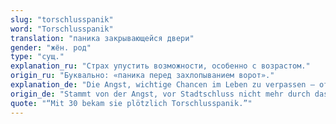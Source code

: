 ```yaml
---
slug: "torschlusspanik"
word: "Torschlusspanik"
translation: "паника закрывающейся двери"
gender: "жён. род"
type: "сущ."
explanation_ru: "Страх упустить возможности, особенно с возрастом."
origin_ru: "Буквально: «паника перед захлопыванием ворот»."
explanation_de: "Die Angst, wichtige Chancen im Leben zu verpassen – oft bei zunehmendem Alter."
origin_de: "Stammt von der Angst, vor Stadtschluss nicht mehr durch das Tor zu kommen."
quote: "“Mit 30 bekam sie plötzlich Torschlusspanik.”"
---
```

